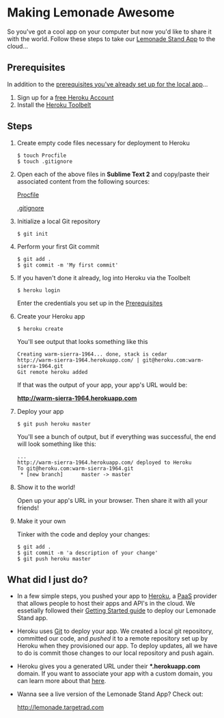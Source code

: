 # Making Lemonade Awesome

So you've got a cool app on your computer but now you'd like to share it with the world.  Follow these steps to take our [Lemonade Stand App](https://github.com/TargetRAD/lemonade-app) to the cloud...

## Prerequisites

In addition to the [prerequisites you've already set up for the local app](https://github.com/TargetRAD/lemonade-app#prerequisites)...

1. Sign up for a [free Heroku Account](https://id.heroku.com/signup/www-header)
1. Install the [Heroku Toolbelt](https://toolbelt.heroku.com/)

## Steps

1. Create empty code files necessary for deployment to Heroku

    ```
    $ touch Procfile
    $ touch .gitignore
    ```

1. Open each of the above files in **Sublime Text 2** and copy/paste their associated content from the following sources:

    [Procfile](/Procfile)
    
    [.gitignore](/.gitignore)

1. Initialize a local Git repository

    ```
    $ git init
    ```

1. Perform your first Git commit

    ```
    $ git add .
    $ git commit -m 'My first commit'
    ```

1. If you haven't done it already, log into Heroku via the Toolbelt

    ```
    $ heroku login
    ```
    
    Enter the credentials you set up in the [Prerequisites](#prerequisites)

1. Create your Heroku app

    ```
    $ heroku create
    ```
    
    You'll see output that looks something like this
    
    ```
    Creating warm-sierra-1964... done, stack is cedar
    http://warm-sierra-1964.herokuapp.com/ | git@heroku.com:warm-sierra-1964.git
    Git remote heroku added
    ```
    
    If that was the output of your app, your app's URL would be:
    
    **http://warm-sierra-1964.herokuapp.com**

1. Deploy your app

    ```
    $ git push heroku master
    ```
    
    You'll see a bunch of output, but if everything was successful, the end will look something like this:
    
    ```
    ...
    http://warm-sierra-1964.herokuapp.com/ deployed to Heroku
    To git@heroku.com:warm-sierra-1964.git
     * [new branch]      master -> master
    ```

1. Show it to the world!

    Open up your app's URL in your browser.  Then share it with all your friends!

1. Make it your own

    Tinker with the code and deploy your changes:

    ```
    $ git add .
    $ git commit -m 'a description of your change'
    $ git push heroku master
    ```

## What did I just do?

* In a few simple steps, you pushed your app to [Heroku](http://heroku.com), a [PaaS](http://en.wikipedia.org/wiki/Platform_as_a_service) provider that allows people to host their apps and API's in the cloud.  We essetially followed their [Getting Started guide](https://devcenter.heroku.com/articles/quickstart) to deploy our Lemonade Stand app.

* Heroku uses [Git](http://git-scm.com/) to deploy your app.  We created a local git repository, committed our code, and *pushed* it to a remote repository set up by Heroku when they provisioned our app.  To deploy updates, all we have to do is commit those changes to our local repository and push again.

* Heroku gives you a generated URL under their __*.herokuapp.com__ domain.  If you want to associate your app with a custom domain, you can learn more about that [here](https://devcenter.heroku.com/articles/custom-domains).

* Wanna see a live version of the Lemonade Stand App?  Check out: 

    http://lemonade.targetrad.com
